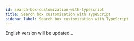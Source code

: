 ```yaml
---
id: search-box-customization-with-typescript
title: Search box customization with TypeScript
sidebar_label: Search box customization with TypeScript
---
```


English version will be updated...